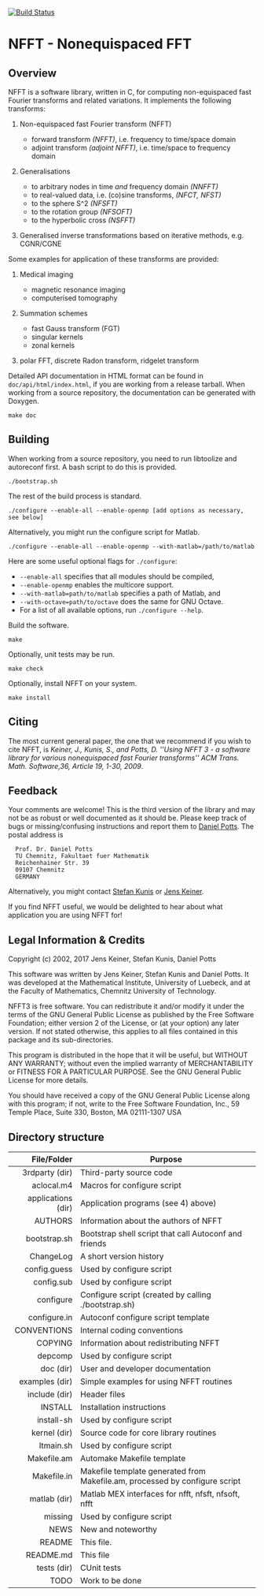 [![Build Status](https://travis-ci.org/NFFT/nfft.svg?branch=develop)](https://travis-ci.org/NFFT/nfft)

NFFT - Nonequispaced FFT
=========================

Overview
--------
NFFT is a software library, written in C, for computing non-equispaced fast
Fourier transforms and related variations. It implements the following
transforms:

1. Non-equispaced fast Fourier transform (NFFT)
    - forward transform *(NFFT)*, i.e. frequency to time/space domain
    - adjoint transform *(adjoint NFFT)*, i.e. time/space to frequency domain

2. Generalisations
    - to arbitrary nodes in time *and* frequency domain *(NNFFT)*
    - to real-valued data, i.e. (co)sine transforms, *(NFCT, NFST)*
    - to the sphere S^2 *(NFSFT)*
    - to the rotation group *(NFSOFT)*
    - to the hyperbolic cross *(NSFFT)*

3. Generalised inverse transformations based on iterative methods, e.g. CGNR/CGNE

Some examples for application of these transforms are provided:

1. Medical imaging
    - magnetic resonance imaging
    - computerised tomography

2. Summation schemes
    - fast Gauss transform (FGT)
    - singular kernels
    - zonal kernels

3. polar FFT, discrete Radon transform, ridgelet transform

Detailed API documentation in HTML format can be found in
`doc/api/html/index.html`, if you are working from a release tarball.
When working from a source repository, the documentation can be
generated with Doxygen.
```
make doc
```

Building
--------
When working from a source repository, you need to run libtoolize and autoreconf first. A bash script to do this is provided.
```
./bootstrap.sh
```

The rest of the build process is standard.
```
./configure --enable-all --enable-openmp [add options as necessary, see below]
```

Alternatively, you might run the configure script for Matlab.
```
./configure --enable-all --enable-openmp --with-matlab=/path/to/matlab
```

Here are some useful optional flags for `./configure`:
* `--enable-all` specifies that all modules should be compiled,
* `--enable-openmp` enables the multicore support.
* `--with-matlab=path/to/matlab` specifies a path of Matlab, and
* `--with-octave=path/to/octave` does the same for GNU Octave.
* For a list of all available options, run `./configure --help`.

Build the software.
```
make
```

Optionally, unit tests may be run.
```
make check
```

Optionally, install NFFT on your system.
```
make install
```

Citing
------
The most current general paper, the one that we recommend if you wish to cite NFFT, is *Keiner, J., Kunis, S., and Potts, D.
''Using NFFT 3 - a software library for various nonequispaced fast Fourier transforms''
ACM Trans. Math. Software,36, Article 19, 1-30, 2009*.

Feedback
--------
Your comments are welcome! This is the third version of the library and may
not be as robust or well documented as it should be. Please keep track of bugs
or missing/confusing instructions and report them to
[Daniel Potts](mailto:potts@mathematik.tu-chemnitz.de).
The postal address is

```
  Prof. Dr. Daniel Potts
  TU Chemnitz, Fakultaet fuer Mathematik
  Reichenhainer Str. 39
  09107 Chemnitz
  GERMANY
```

Alternatively, you might contact
[Stefan Kunis](mailto:stefan.kunis@math.uos.de)
or
[Jens Keiner](mailto:jens@nfft.org).

If you find NFFT useful, we would be delighted to hear about what application
you are using NFFT for!

Legal Information & Credits
---------------------------
Copyright (c) 2002, 2017 Jens Keiner, Stefan Kunis, Daniel Potts

This software was written by Jens Keiner, Stefan Kunis and Daniel Potts.
It was developed at the Mathematical Institute, University of
Luebeck, and at the Faculty of Mathematics, Chemnitz University of Technology.

NFFT3 is free software. You can redistribute it and/or modify it under the
terms of the GNU General Public License as published by the Free Software
Foundation; either version 2 of the License, or (at your option) any later
version. If not stated otherwise, this applies to all files contained in this
package and its sub-directories.

This program is distributed in the hope that it will be useful,
but WITHOUT ANY WARRANTY; without even the implied warranty of
MERCHANTABILITY or FITNESS FOR A PARTICULAR PURPOSE.  See the
GNU General Public License for more details.

You should have received a copy of the GNU General Public License
along with this program; if not, write to the Free Software
Foundation, Inc., 59 Temple Place, Suite 330, Boston, MA  02111-1307  USA

Directory structure
-------------------

File/Folder        | Purpose
------------------:| ------------------------------------------------------
3rdparty (dir)	   | Third-party source code
aclocal.m4		   | Macros for configure script
applications (dir) | Application programs (see 4) above)
AUTHORS			   | Information about the authors of NFFT
bootstrap.sh       | Bootstrap shell script that call Autoconf and friends
ChangeLog          | A short version history
config.guess       | Used by configure script
config.sub         | Used by configure script
configure          | Configure script (created by calling ./bootstrap.sh)
configure.in       | Autoconf configure script template
CONVENTIONS        | Internal coding conventions
COPYING            | Information about redistributing NFFT
depcomp            | Used by configure script
doc (dir)          | User and developer documentation
examples (dir)     | Simple examples for using NFFT routines
include (dir)      | Header files
INSTALL            | Installation instructions
install-sh         | Used by configure script
kernel (dir)       | Source code for core library routines
ltmain.sh          | Used by configure script
Makefile.am        | Automake Makefile template
Makefile.in        | Makefile template generated from Makefile.am, processed by configure script
matlab (dir)       | Matlab MEX interfaces for nfft, nfsft, nfsoft, nfft
missing            | Used by configure script
NEWS               | New and noteworthy
README             | This file.
README.md          | This file
tests (dir)        | CUnit tests
TODO               | Work to be done
